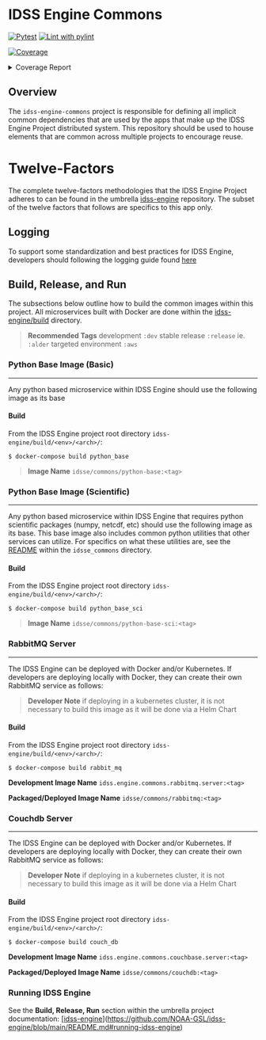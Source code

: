 # IDSS Engine Commons
[![Pytest](https://github.com/NOAA-GSL/idss-engine-commons/actions/workflows/run-tests.yml/badge.svg?branch=main)](https://github.com/NOAA-GSL/idss-engine-commons/actions/workflows/run-tests.yml) [![Lint with pylint](https://github.com/NOAA-GSL/idss-engine-commons/actions/workflows/linter.yml/badge.svg)](https://github.com/NOAA-GSL/idss-engine-commons/actions/workflows/linter.yml)

<!-- Pytest Coverage Comment:Begin -->
<a href="https://github.com/NOAA-GSL/idss-engine-commons/blob/main/README.md"><img alt="Coverage" src="https://img.shields.io/badge/Coverage-93%25-brightgreen.svg" /></a><details><summary>Coverage Report </summary><table><tr><th>File</th><th>Stmts</th><th>Miss</th><th>Cover</th><th>Missing</th></tr><tbody><tr><td colspan="5"><b>idsse/common</b></td></tr><tr><td>&nbsp; &nbsp;<a href="https://github.com/NOAA-GSL/idss-engine-commons/blob/main/idsse/common/__init__.py">__init__.py</a></td><td>0</td><td>0</td><td>100%</td><td>&nbsp;</td></tr><tr><td>&nbsp; &nbsp;<a href="https://github.com/NOAA-GSL/idss-engine-commons/blob/main/idsse/common/aws_utils.py">aws_utils.py</a></td><td>86</td><td>5</td><td>5</td><td><a href="https://github.com/NOAA-GSL/idss-engine-commons/blob/main/idsse/common/aws_utils.py#L 94%"> 94%</a></td></tr><tr><td>&nbsp; &nbsp;<a href="https://github.com/NOAA-GSL/idss-engine-commons/blob/main/idsse/common/config.py">config.py</a></td><td>69</td><td>5</td><td>5</td><td><a href="https://github.com/NOAA-GSL/idss-engine-commons/blob/main/idsse/common/config.py#L 93%"> 93%</a></td></tr><tr><td>&nbsp; &nbsp;<a href="https://github.com/NOAA-GSL/idss-engine-commons/blob/main/idsse/common/json_message.py">json_message.py</a></td><td>24</td><td>1</td><td>1</td><td><a href="https://github.com/NOAA-GSL/idss-engine-commons/blob/main/idsse/common/json_message.py#L 96%"> 96%</a></td></tr><tr><td>&nbsp; &nbsp;<a href="https://github.com/NOAA-GSL/idss-engine-commons/blob/main/idsse/common/log_util.py">log_util.py</a></td><td>41</td><td>3</td><td>3</td><td><a href="https://github.com/NOAA-GSL/idss-engine-commons/blob/main/idsse/common/log_util.py#L 93%"> 93%</a></td></tr><tr><td>&nbsp; &nbsp;<a href="https://github.com/NOAA-GSL/idss-engine-commons/blob/main/idsse/common/path_builder.py">path_builder.py</a></td><td>128</td><td>10</td><td>10</td><td><a href="https://github.com/NOAA-GSL/idss-engine-commons/blob/main/idsse/common/path_builder.py#L 92%"> 92%</a></td></tr><tr><td>&nbsp; &nbsp;<a href="https://github.com/NOAA-GSL/idss-engine-commons/blob/main/idsse/common/publish_confirm.py">publish_confirm.py</a></td><td>196</td><td>21</td><td>21</td><td><a href="https://github.com/NOAA-GSL/idss-engine-commons/blob/main/idsse/common/publish_confirm.py#L 89%"> 89%</a></td></tr><tr><td>&nbsp; &nbsp;<a href="https://github.com/NOAA-GSL/idss-engine-commons/blob/main/idsse/common/rabbitmq_utils.py">rabbitmq_utils.py</a></td><td>97</td><td>8</td><td>8</td><td><a href="https://github.com/NOAA-GSL/idss-engine-commons/blob/main/idsse/common/rabbitmq_utils.py#L 92%"> 92%</a></td></tr><tr><td>&nbsp; &nbsp;<a href="https://github.com/NOAA-GSL/idss-engine-commons/blob/main/idsse/common/utils.py">utils.py</a></td><td>122</td><td>10</td><td>10</td><td><a href="https://github.com/NOAA-GSL/idss-engine-commons/blob/main/idsse/common/utils.py#L 92%"> 92%</a></td></tr><tr><td>&nbsp; &nbsp;<a href="https://github.com/NOAA-GSL/idss-engine-commons/blob/main/idsse/common/validate_schema.py">validate_schema.py</a></td><td>40</td><td>0</td><td>100%</td><td>&nbsp;</td></tr><tr><td colspan="5"><b>idsse/common/sci</b></td></tr><tr><td>&nbsp; &nbsp;<a href="https://github.com/NOAA-GSL/idss-engine-commons/blob/main/idsse/common/sci/__init__.py">__init__.py</a></td><td>0</td><td>0</td><td>100%</td><td>&nbsp;</td></tr><tr><td>&nbsp; &nbsp;<a href="https://github.com/NOAA-GSL/idss-engine-commons/blob/main/idsse/common/sci/geo_image.py">geo_image.py</a></td><td>236</td><td>17</td><td>17</td><td><a href="https://github.com/NOAA-GSL/idss-engine-commons/blob/main/idsse/common/sci/geo_image.py#L 93%"> 93%</a></td></tr><tr><td>&nbsp; &nbsp;<a href="https://github.com/NOAA-GSL/idss-engine-commons/blob/main/idsse/common/sci/grid_proj.py">grid_proj.py</a></td><td>95</td><td>1</td><td>1</td><td><a href="https://github.com/NOAA-GSL/idss-engine-commons/blob/main/idsse/common/sci/grid_proj.py#L 99%"> 99%</a></td></tr><tr><td>&nbsp; &nbsp;<a href="https://github.com/NOAA-GSL/idss-engine-commons/blob/main/idsse/common/sci/netcdf_io.py">netcdf_io.py</a></td><td>48</td><td>0</td><td>100%</td><td>&nbsp;</td></tr><tr><td>&nbsp; &nbsp;<a href="https://github.com/NOAA-GSL/idss-engine-commons/blob/main/idsse/common/sci/utils.py">utils.py</a></td><td>10</td><td>0</td><td>100%</td><td>&nbsp;</td></tr><tr><td>&nbsp; &nbsp;<a href="https://github.com/NOAA-GSL/idss-engine-commons/blob/main/idsse/common/sci/vectaster.py">vectaster.py</a></td><td>190</td><td>17</td><td>17</td><td><a href="https://github.com/NOAA-GSL/idss-engine-commons/blob/main/idsse/common/sci/vectaster.py#L 91%"> 91%</a></td></tr><tr><td><b>TOTAL</b></td><td><b>1382</b></td><td><b>98</b></td><td><b>93%</b></td><td>&nbsp;</td></tr></tbody></table></details>
<!-- Pytest Coverage Comment:End -->

## Overview
The `idss-engine-commons` project is responsible for defining all implicit common dependencies that are used by the apps that make up the IDSS Engine Project distributed system. This
repository should be used to house elements that are common across multiple projects to encourage reuse.

# Twelve-Factors
The complete twelve-factors methodologies that the IDSS Engine Project adheres to can be found in the umbrella [idss-engine](https://github.com/NOAA-GSL/idss-engine) repository. The subset of the twelve factors that follows are specifics to this app only.

## Logging
To support some standardization and best practices for IDSS Engine, developers should following the logging guide found [here](python/logging.rst)

## Build, Release, and Run
The subsections below outline how to build the common images within this project. All microservices built with Docker are done within the
[idss-engine/build](https://github.com/NOAA-GSL/idss-engine/build/) directory.

> **Recommended Tags** development `:dev` stable release `:release` ie. `:alder` targeted environment `:aws`

### Python Base Image (Basic)
---
Any python based microservice within IDSS Engine should use the following image as its base

#### Build
From the IDSS Engine project root directory `idss-engine/build/<env>/<arch>/`:

`$ docker-compose build python_base`

> **Image Name** `idsse/commons/python-base:<tag>`

### Python Base Image (Scientific)
---
Any python based microservice within IDSS Engine that requires python scientific packages (numpy, netcdf, etc) should use the following image as its base. This base image also includes common python utilities that other services can utilize. For specifics on what these utilities are, see the [README](python/idsse_common/README.md) within the `idsse_commons` directory.

#### Build
From the IDSS Engine project root directory `idss-engine/build/<env>/<arch>/`:

`$ docker-compose build python_base_sci`

> **Image Name** `idsse/commons/python-base-sci:<tag>`

### RabbitMQ Server
---
The IDSS Engine can be deployed with Docker and/or Kubernetes. If developers are deploying locally with Docker, they
can create their own RabbitMQ service as follows:

> **Developer Note** if deploying in a kubernetes cluster, it is not necessary to build this image as it will be done via a Helm Chart

#### Build
From the IDSS Engine project root directory `idss-engine/build/<env>/<arch>/`:

`$ docker-compose build rabbit_mq`

**Development Image Name** `idss.engine.commons.rabbitmq.server:<tag>`

**Packaged/Deployed Image Name** `idsse/commons/rabbitmq:<tag>`

### Couchdb Server
---
The IDSS Engine can be deployed with Docker and/or Kubernetes. If developers are deploying locally with Docker, they
can create their own RabbitMQ service as follows:

> **Developer Note** if deploying in a kubernetes cluster, it is not necessary to build this image as it will be done via a Helm Chart

#### Build
From the IDSS Engine project root directory `idss-engine/build/<env>/<arch>/`:
  
`$ docker-compose build couch_db`

**Development Image Name** `idss.engine.commons.couchbase.server:<tag>`

**Packaged/Deployed Image Name** `idsse/commons/couchdb:<tag>`

### Running IDSS Engine
See the **Build, Release, Run** section within the umbrella project documentation: [[idss-engine](https://github.com/NOAA-GSL/idss-engine)](https://github.com/NOAA-GSL/idss-engine/blob/main/README.md#running-idss-engine)

